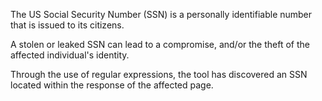 The US Social Security Number (SSN) is a personally identifiable
number that is issued to its citizens.

A stolen or leaked SSN can
lead to a compromise, and/or the theft of the affected individual's
identity.

Through the use of regular expressions, the tool has
discovered an SSN located within the response of the affected page.